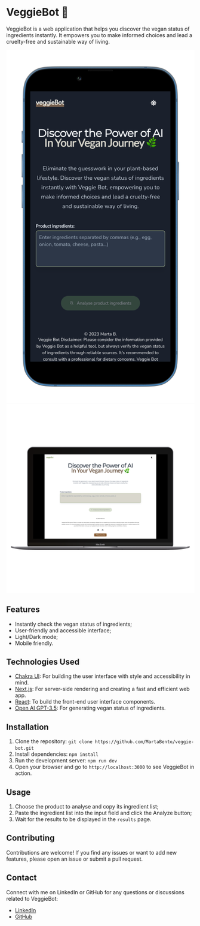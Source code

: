 # VeggieBot 🌱

VeggieBot is a web application that helps you discover the vegan status of ingredients instantly. It empowers you to make informed choices and lead a cruelty-free and sustainable way of living.

![VeggieBot Logo Desktop Dark](public/veggie-bot-mobile.png)
![VeggieBot Logo Mobile Light](public/veggie-bot-desktop.png)

## Features

- Instantly check the vegan status of ingredients;
- User-friendly and accessible interface;
- Light/Dark mode;
- Mobile friendly.

## Technologies Used

- [Chakra UI](https://chakra-ui.com/): For building the user interface with style and accessibility in mind.
- [Next.js](https://nextjs.org/): For server-side rendering and creating a fast and efficient web app.
- [React](https://reactjs.org/): To build the front-end user interface components.
- [Open AI GPT-3.5](https://platform.openai.com/docs/api-reference): For generating vegan status of ingredients.

## Installation

1. Clone the repository: `git clone https://github.com/MartaBento/veggie-bot.git`
2. Install dependencies: `npm install`
3. Run the development server: `npm run dev`
4. Open your browser and go to `http://localhost:3000` to see VeggieBot in action.

## Usage

1. Choose the product to analyse and copy its ingredient list;
2. Paste the ingredient list into the input field and click the Analyze button;
3. Wait for the results to be displayed in the `results` page.

## Contributing

Contributions are welcome! If you find any issues or want to add new features, please open an issue or submit a pull request.

## Contact

Connect with me on LinkedIn or GitHub for any questions or discussions related to VeggieBot:

- [LinkedIn](https://www.linkedin.com/in/marta-bento)
- [GitHub](https://github.com/MartaBento)
